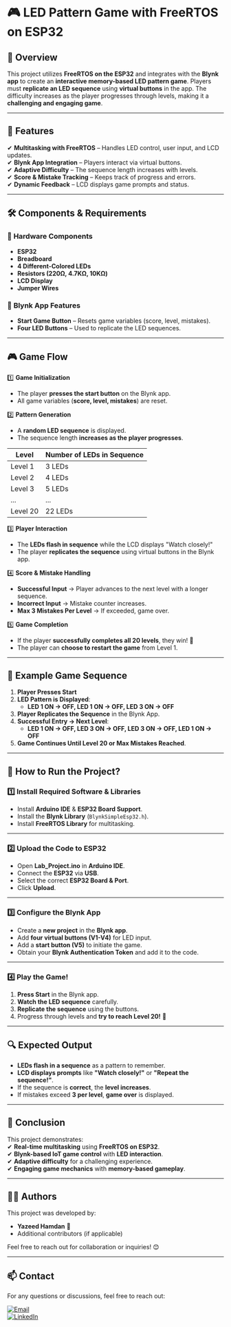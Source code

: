 # 🎮 LED Pattern Game with FreeRTOS on ESP32

## 📌 Overview
This project utilizes **FreeRTOS on the ESP32** and integrates with the **Blynk app** to create an **interactive memory-based LED pattern game**. Players must **replicate an LED sequence** using **virtual buttons** in the app. The difficulty increases as the player progresses through levels, making it a **challenging and engaging game**.

---

## 🎯 Features
✔ **Multitasking with FreeRTOS** – Handles LED control, user input, and LCD updates.  
✔ **Blynk App Integration** – Players interact via virtual buttons.  
✔ **Adaptive Difficulty** – The sequence length increases with levels.  
✔ **Score & Mistake Tracking** – Keeps track of progress and errors.  
✔ **Dynamic Feedback** – LCD displays game prompts and status.  

---

## 🛠 Components & Requirements
### 🔌 **Hardware Components**
- **ESP32**
- **Breadboard**
- **4 Different-Colored LEDs**
- **Resistors (220Ω, 4.7KΩ, 10KΩ)**
- **LCD Display**
- **Jumper Wires**

### 📱 **Blynk App Features**
- **Start Game Button** – Resets game variables (score, level, mistakes).  
- **Four LED Buttons** – Used to replicate the LED sequences.  

---

## 🎮 Game Flow

1️⃣ **Game Initialization**  
- The player **presses the start button** on the Blynk app.  
- All game variables (**score, level, mistakes**) are reset.  

2️⃣ **Pattern Generation**  
- A **random LED sequence** is displayed.  
- The sequence length **increases as the player progresses**.  

| **Level** | **Number of LEDs in Sequence** |
|----------|------------------------------|
| Level 1  | 3 LEDs |
| Level 2  | 4 LEDs |
| Level 3  | 5 LEDs |
| ...      | ... |
| Level 20 | 22 LEDs |

3️⃣ **Player Interaction**  
- The **LEDs flash in sequence** while the LCD displays "Watch closely!"  
- The player **replicates the sequence** using virtual buttons in the Blynk app.  

4️⃣ **Score & Mistake Handling**  
- **Successful Input** → Player advances to the next level with a longer sequence.  
- **Incorrect Input** → Mistake counter increases.  
- **Max 3 Mistakes Per Level** → If exceeded, game over.  

5️⃣ **Game Completion**  
- If the player **successfully completes all 20 levels**, they win! 🎉  
- The player can **choose to restart the game** from Level 1.  

---

## 🔄 Example Game Sequence
1. **Player Presses Start**
2. **LED Pattern is Displayed**:
   - **LED 1 ON → OFF, LED 1 ON → OFF, LED 3 ON → OFF**
3. **Player Replicates the Sequence** in the Blynk App.
4. **Successful Entry → Next Level**:
   - **LED 1 ON → OFF, LED 3 ON → OFF, LED 3 ON → OFF, LED 1 ON → OFF**
5. **Game Continues Until Level 20 or Max Mistakes Reached**.

---


## 📎 How to Run the Project?

### 1️⃣ Install Required Software & Libraries
- Install **Arduino IDE** & **ESP32 Board Support**.
- Install the **Blynk Library** (`BlynkSimpleEsp32.h`).
- Install **FreeRTOS Library** for multitasking.

---

### 2️⃣ Upload the Code to ESP32
- Open **Lab_Project.ino** in **Arduino IDE**.
- Connect the **ESP32** via **USB**.
- Select the correct **ESP32 Board & Port**.
- Click **Upload**.

---

### 3️⃣ Configure the Blynk App
- Create a **new project** in the **Blynk app**.
- Add **four virtual buttons (V1-V4)** for LED input.
- Add a **start button (V5)** to initiate the game.
- Obtain your **Blynk Authentication Token** and add it to the code.

---

### 4️⃣ Play the Game!  
1. **Press Start** in the Blynk app.  
2. **Watch the LED sequence** carefully.  
3. **Replicate the sequence** using the buttons.  
4. Progress through levels and **try to reach Level 20!** 🎯  

---

## 🔍 Expected Output
- **LEDs flash in a sequence** as a pattern to remember.  
- **LCD displays prompts** like **"Watch closely!"** or **"Repeat the sequence!"**.  
- If the sequence is **correct**, the **level increases**.  
- If mistakes exceed **3 per level**, **game over** is displayed.  

---

## 📢 Conclusion
This project demonstrates:  
✔ **Real-time multitasking** using **FreeRTOS on ESP32**.  
✔ **Blynk-based IoT game control** with **LED interaction**.  
✔ **Adaptive difficulty** for a challenging experience.  
✔ **Engaging game mechanics** with **memory-based gameplay**.  

---

## 👨‍💻 Authors
This project was developed by:

- **Yazeed Hamdan** 🚀  
- Additional contributors (if applicable)  

Feel free to reach out for collaboration or inquiries! 😊  

---

## 📫 Contact
For any questions or discussions, feel free to reach out:

[![Email](https://img.shields.io/badge/Email-D14836?style=for-the-badge&logo=gmail&logoColor=white)](mailto:yazedyazedl2020@gmail.com)  
[![LinkedIn](https://img.shields.io/badge/LinkedIn-0077B5?style=for-the-badge&logo=linkedin)](https://www.linkedin.com/in/yazeed-hamdan-59b83b281/)  

